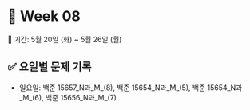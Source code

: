 ﻿# 📘 Week 08

<!-- 기간 시작 -->
📆 기간: 5월 20일 (화) ~ 5월 26일 (월)
<!-- 기간 끝 -->

<!-- 요일별 기록 시작 -->
## ✅ 요일별 문제 기록
- 일요일: 백준 15657_N과_M_(8), 백준 15654_N과_M_(5), 백준 15654_N과_M_(6), 백준 15656_N과_M_(7)
<!-- 요일별 기록 끝 -->